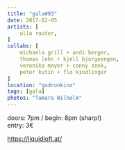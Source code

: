 ```yaml
---
title: "gala#93"
date: 2017-02-05
artists: [
    ulla rauter,
]
collabs: [
    michaela grill + andi berger,
    thomas lehn + kjell bjorgeengen,
    veronika mayer + conny zenk,
    peter kutin + flo kindlinger
]
location: "gudrunkino"
tags: [gala]
photos: "Tamara Wilhelm"
---
```

doors: 7pm / begin: 8pm (sharp!)  
entry: 3€

https://liquidloft.at/

